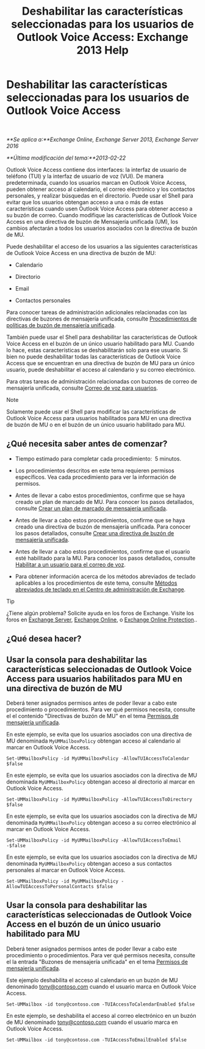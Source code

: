 ﻿---
title: 'Deshabilitar las características seleccionadas para los usuarios de Outlook Voice Access: Exchange 2013 Help'
TOCTitle: Deshabilitar las características seleccionadas para los usuarios de Outlook Voice Access
ms:assetid: 37421edf-af60-4ca9-9e8b-262b8b851607
ms:mtpsurl: https://technet.microsoft.com/es-es/library/Gg602126(v=EXCHG.150)
ms:contentKeyID: 50556779
ms.date: 05/22/2018
mtps_version: v=EXCHG.150
ms.translationtype: MT
---

# Deshabilitar las características seleccionadas para los usuarios de Outlook Voice Access

 

_**Se aplica a:**Exchange Online, Exchange Server 2013, Exchange Server 2016_

_**Última modificación del tema:**2013-02-22_

Outlook Voice Access contiene dos interfaces: la interfaz de usuario de teléfono (TUI) y la interfaz de usuario de voz (VUI). De manera predeterminada, cuando los usuarios marcan en Outlook Voice Access, pueden obtener acceso al calendario, el correo electrónico y los contactos personales, y realizar búsquedas en el directorio. Puede usar el Shell para evitar que los usuarios obtengan acceso a una o más de estas características cuando usen Outlook Voice Access para obtener acceso a su buzón de correo. Cuando modifique las características de Outlook Voice Access en una directiva de buzón de Mensajería unificada (UM), los cambios afectarán a todos los usuarios asociados con la directiva de buzón de MU.

Puede deshabilitar el acceso de los usuarios a las siguientes características de Outlook Voice Access en una directiva de buzón de MU:

  - Calendario

  - Directorio

  - Email

  - Contactos personales

Para conocer tareas de administración adicionales relacionadas con las directivas de buzones de mensajería unificada, consulte [Procedimientos de políticas de buzón de mensajería unificada](um-mailbox-policy-procedures-exchange-2013-help.md).

También puede usar el Shell para deshabilitar las características de Outlook Voice Access en el buzón de un único usuario habilitado para MU. Cuando lo hace, estas características se deshabilitarán solo para ese usuario. Si bien no puede deshabilitar todas las características de Outlook Voice Access que se encuentran en una directiva de buzón de MU para un único usuario, puede deshabilitar el acceso al calendario y su correo electrónico.

Para otras tareas de administración relacionadas con buzones de correo de mensajería unificada, consulte [Correo de voz para usuarios](voice-mail-for-users-exchange-2013-help.md).


> [!NOTE]
> Solamente puede usar el Shell para modificar las características de Outlook&nbsp;Voice Access para usuarios habilitados para MU en una directiva de buzón de MU o en el buzón de un único usuario habilitado para MU.



## ¿Qué necesita saber antes de comenzar?

  - Tiempo estimado para completar cada procedimiento:  5 minutos.

  - Los procedimientos descritos en este tema requieren permisos específicos. Vea cada procedimiento para ver la información de permisos.

  - Antes de llevar a cabo estos procedimientos, confirme que se haya creado un plan de marcado de MU. Para conocer los pasos detallados, consulte [Crear un plan de marcado de mensajería unificada](create-a-um-dial-plan-exchange-2013-help.md).

  - Antes de llevar a cabo estos procedimientos, confirme que se haya creado una directiva de buzón de mensajería unificada. Para conocer los pasos detallados, consulte [Crear una directiva de buzón de mensajería unificada](create-a-um-mailbox-policy-exchange-2013-help.md).

  - Antes de llevar a cabo estos procedimientos, confirme que el usuario esté habilitado para la MU. Para conocer los pasos detallados, consulte [Habilitar a un usuario para el correo de voz](enable-a-user-for-voice-mail-exchange-2013-help.md).

  - Para obtener información acerca de los métodos abreviados de teclado aplicables a los procedimientos de este tema, consulte [Métodos abreviados de teclado en el Centro de administración de Exchange](keyboard-shortcuts-in-the-exchange-admin-center-exchange-online-protection-help.md).


> [!TIP]
> ¿Tiene algún problema? Solicite ayuda en los foros de Exchange. Visite los foros en <A href="https://go.microsoft.com/fwlink/p/?linkid=60612">Exchange Server</A>, <A href="https://go.microsoft.com/fwlink/p/?linkid=267542">Exchange Online</A>, o <A href="https://go.microsoft.com/fwlink/p/?linkid=285351">Exchange Online Protection</A>..



## ¿Qué desea hacer?

## Usar la consola para deshabilitar las características seleccionadas de Outlook Voice Access para usuarios habilitados para MU en una directiva de buzón de MU

Deberá tener asignados permisos antes de poder llevar a cabo este procedimiento o procedimientos. Para ver qué permisos necesita, consulte el el contenido "Directivas de buzón de MU" en el tema [Permisos de mensajería unificada](unified-messaging-permissions-exchange-2013-help.md).

En este ejemplo, se evita que los usuarios asociados con una directiva de MU denominada `MyUMMailboxPolicy` obtengan acceso al calendario al marcar en Outlook Voice Access.

    Set-UMMailboxPolicy -id MyUMMailboxPolicy -AllowTUIAccessToCalendar $false

En este ejemplo, se evita que los usuarios asociados con la directiva de MU denominada `MyUMMailboxPolicy` obtengan acceso al directorio al marcar en Outlook Voice Access.

    Set-UMMailboxPolicy -id MyUMMailboxPolicy -AllowTUIAccessToDirectory $false

En este ejemplo, se evita que los usuarios asociados con la directiva de MU denominada `MyUMMailboxPolicy` obtengan acceso a su correo electrónico al marcar en Outlook Voice Access.

    Set-UMMailboxPolicy -id MyUMMailboxPolicy -AllowTUIAccessToEmail -$false

En este ejemplo, se evita que los usuarios asociados con la directiva de MU denominada `MyUMMailboxPolicy` obtengan acceso a sus contactos personales al marcar en Outlook Voice Access.

    Set-UMMailboxPolicy -id MyUMMailboxPolicy -AllowTUIAccessToPersonalContacts $false

## Usar la consola para deshabilitar las características seleccionadas de Outlook Voice Access en el buzón de un único usuario habilitado para MU

Deberá tener asignados permisos antes de poder llevar a cabo este procedimiento o procedimientos. Para ver qué permisos necesita, consulte el la entrada "Buzones de mensajería unificada" en el tema [Permisos de mensajería unificada](unified-messaging-permissions-exchange-2013-help.md).

Este ejemplo deshabilita el acceso al calendario en un buzón de MU denominado tony@contoso.com cuando el usuario marca en Outlook Voice Access.

    Set-UMMailbox -id tony@contoso.com -TUIAccessToCalendarEnabled $false

En este ejemplo, se deshabilita el acceso al correo electrónico en un buzón de MU denominado tony@contoso.com cuando el usuario marca en Outlook Voice Access.

    Set-UMMailbox -id tony@contoso.com -TUIAccessToEmailEnabled $false


